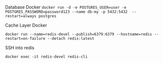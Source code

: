 
Database Docker
```docker run -d -e POSTGRES_USER=user -e POSTGRES_PASSWORD=password123 --name db-my -p 5432:5432  --restart=always postgres```

Cache Layer Docker
```
docker run --name=redis-devel --publish=6379:6379 --hostname=redis --restart=on-failure --detach redis:latest
```

SSH into redis
```
docker exec -it redis-devel redis-cli
```